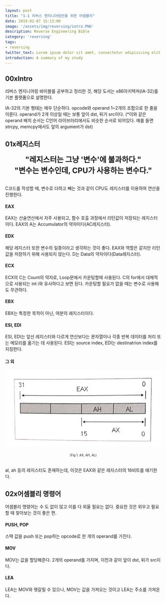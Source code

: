 ```yaml
---
layout: post
title: "1-1 리버스 엔지니어링만을 위한 어셈블리"
date: 2019-02-07 15:13:00
image: '/assets/img/reversing/intro.PNG'
description: Reverse Engineering Bible
category: 'reversing'
tags:
- reversing
twitter_text: Lorem ipsum dolor sit amet, consectetur adipisicing elit.
introduction: A summary of my study
---
```


## 00xIntro

 리버스 엔지니어링 바이블를 공부하고 정리한 것, 해당 도서는 x86아키텍쳐(IA-32)를 기본 플랫폼으로 설명한다.

 IA-32의 기본 형태는 매우 단순하다. opcode와 operand 1~2개의 조합으로 한 줄을 이룬다. operand가 2개 이상일 때는 보통 앞이 dst, 뒤가 src이다.
 (*이와 같은 operand 배치 순서는 C언어 라이브러리에서도 비슷한 순서로 되어있다. 예를 들면 strcpy, memcpy에서도 앞의 argument가 dst)

## 01x레지스터

 <center><font size="5pt"><b>"레지스터는 그냥 '변수'에 불과하다."<br>"변수는 변수인데, CPU가 사용하는 변수다."</b></font></center><br>

 C코드를 작성할 때, 변수로 더하고 빼는 것과 같이 CPU도 레지스터를 이용하여 연산을 진행한다.

#### EAX
 EAX는 산술연산에서 자주 사용되고, 함수 호출 과정에서 리턴값이 저장되는 레지스터이다. EAX의 A는 Accumulator의 약자이다(AC레지스터).

#### EDX
 해당 레지스터 또한 변수의 일종이라고 생각하는 것이 좋다. EAX와 역할은 같지만 리턴값을 저장하기 위해 사용되지 않는다. D는 Data의 약자이다(Data레지스터).

#### ECX
 ECX의 C는 Count의 약자로, Loop문에서 카운팅할때 사용된다. C의 for에서 대체적으로 사용되는 int i와 유사하다고 보면 된다. 카운팅할 필요가 없을 때는 변수로 사용해도 무관하다.

#### EBX
 EBX는 특정한 목적이 아닌, 여분의 레지스터이다.

#### ESI, EDI
 ESI, EDI는 앞선 레지스터와 다르게 연산보다는 문자열이나 각종 반복 데이터를 처리 또는 메모리를 옮기는 데 사용된다. ESI는 source index, EDI는 destinatrion index를 지칭한다.

#### 그 외
![problem](/assets/img/reversing/1-1/fig1.PNG "AX, AH, AL")
<center><font size="0.5em">(Fig 1. AX, AH, AL)</font></center><br>

 al, ah 등의 레지스터도 존재하는데, 이것은 EAX와 같은 레지스터의 16비트를 얘기한다.

## 02x어셈블리 명령어

 어셈블리 명령어는 수 도 없이 많고 이를 다 외울 필요는 없다. 중요한 것은 외우고 필요할 때 찾아보는 것이 좋은 편.

#### PUSH, POP
 스택 값을 push 또는 pop하는 opcode로 한 개의 operand를 가진다.

#### MOV
 MOV는 값을 할당해준다. 2개의 operand를 가지며, 이전과 같이 앞이 dst, 뒤가 src이다.

#### LEA
 LEA는 MOV와 헷갈릴 수 있으나, MOV는 값을 가져오는 것이고 LEA는 주소를 가져온다.
